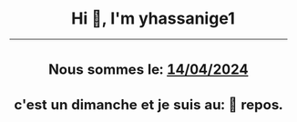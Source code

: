 <h1 align='center'>Hi 👋, I'm yhassanige1</h1>
<div align='center'>

|<h2 align='center'>Nous sommes le: <u>14/04/2024</u></h2><h2 align='center'>c'est un dimanche et je suis au: 🌴 repos.</h2>|
|---
</div>